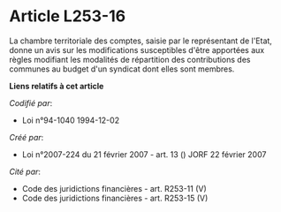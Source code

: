 # Article L253-16

La chambre territoriale des comptes, saisie par le représentant de l'Etat, donne un avis sur les modifications susceptibles
d'être apportées aux règles modifiant les modalités de répartition des contributions des communes au budget d'un syndicat
dont elles sont membres.

**Liens relatifs à cet article**

_Codifié par_:

  - Loi n°94-1040 1994-12-02

_Créé par_:

  - Loi n°2007-224 du 21 février 2007 - art. 13 () JORF 22 février 2007

_Cité par_:

  - Code des juridictions financières - art. R253-11 (V)
  - Code des juridictions financières - art. R253-15 (V)
